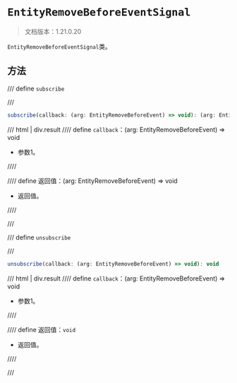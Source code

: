 # `EntityRemoveBeforeEventSignal`

> 文档版本：1.21.0.20

`EntityRemoveBeforeEventSignal`类。

## 方法

/// define
`subscribe`


///

```js
subscribe(callback: (arg: EntityRemoveBeforeEvent) => void): (arg: EntityRemoveBeforeEvent) => void
```

/// html | div.result
//// define
`callback`：(arg: EntityRemoveBeforeEvent) => void

- 参数1。


////

//// define
返回值：(arg: EntityRemoveBeforeEvent) => void

- 返回值。


////

///


/// define
`unsubscribe`


///

```js
unsubscribe(callback: (arg: EntityRemoveBeforeEvent) => void): void
```

/// html | div.result
//// define
`callback`：(arg: EntityRemoveBeforeEvent) => void

- 参数1。


////

//// define
返回值：`void`

- 返回值。


////

///

